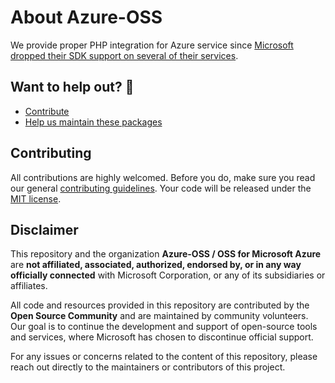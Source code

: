 # About Azure-OSS

We provide proper PHP integration for Azure service since [Microsoft dropped their SDK support on several of their services](https://azure.microsoft.com/en-us/updates/retirement-notice-the-azure-storage-php-client-libraries-will-be-retired-on-17-march-2024/).

## Want to help out? 💚

- [Contribute](https://github.com/azure-oss/.github/blob/main/HELPING_OUT.md#contribute)
- [Help us maintain these packages](https://github.com/orgs/Azure-OSS/repositories)

## Contributing

All contributions are highly welcomed. Before you do, make sure you read our general [contributing guidelines](https://github.com/azure-oss/.github/blob/main/CONTRIBUTING.md).
Your code will be released under the [MIT license](https://github.com/azure-oss/.github/blob/main/LICENSE).

## Disclaimer

This repository and the organization **Azure-OSS / OSS for Microsoft Azure** are **not affiliated, associated, authorized, endorsed by, or in any way officially connected** with Microsoft Corporation, or any of its subsidiaries or affiliates.

All code and resources provided in this repository are contributed by the **Open Source Community** and are maintained by community volunteers. Our goal is to continue the development and support of open-source tools and services, where Microsoft has chosen to discontinue official support.

For any issues or concerns related to the content of this repository, please reach out directly to the maintainers or contributors of this project.
